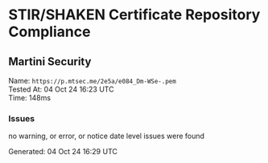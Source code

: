 # STIR/SHAKEN Certificate Repository Compliance

## Martini Security

Name: `https://p.mtsec.me/2e5a/e084_Dm-WSe-.pem`\
Tested At: 04 Oct 24 16:23 UTC\
Time: 148ms

### Issues

no warning, or error, or notice date level issues were found

Generated: 04 Oct 24 16:29 UTC